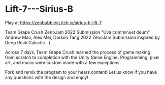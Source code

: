 # Lift-7---Sirius-B
Play at https://zenbubbleyt.itch.io/sirius-b-lift-7

Team Grape Crush ZenoJam 2022 Submission "Uva comminuet deum"
Andrew Mao, Alex Mei, Dorson Tang 2022 ZenoJam Submission inspired by Deep Rock Galactic. :)

Across 7 days, Team Grape Crush learned the process of game making from scratch to completion with the Unity Game Engine. 
Programming, pixel art, and music were custom made with a few exceptions.

Fork and remix the program to your hears content! Let us know if you have any questions with the design and enjoy!
